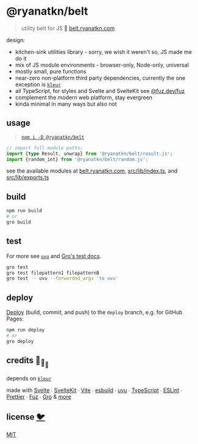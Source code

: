 # @ryanatkn/belt

> utility belt for JS 🦕
> [belt.ryanatkn.com](https://belt.ryanatkn.com)

design:

- kitchen-sink utilities library - sorry, we wish it weren't so, JS made me do it
- mix of JS module environments - browser-only, Node-only, universal
- mostly small, pure functions
- near-zero non-platform third party dependencies,
  currently the one exception is [`kleur`](https://github.com/lukeed/kleur)
- all TypeScript, for styles and Svelte and SvelteKit
  see <a href="https://github.com/fuz-dev/fuz">@fuz.dev/fuz</a>
- complement the modern web platform, stay evergreen
- kinda minimal in many ways but also not

## usage

> [`npm i -D @ryanatkn/belt`](https://www.npmjs.com/package/@ryanatkn/belt)

```ts
// import full module paths:
import {type Result, unwrap} from '@ryanatkn/belt/result.js';
import {random_int} from '@ryanatkn/belt/random.js';
```

see the available modules at [belt.ryanatkn.com](https://belt.ryanatkn.com),
[src/lib/index.ts](src/lib/index.ts),
and [src/lib/exports.ts](src/lib/exports.ts)

## build

```bash
npm run build
# or
gro build
```

## test

For more see [`uvu`](https://github.com/lukeed/uvu)
and [Gro's test docs](https://github.com/feltjs/gro/blob/main/src/docs/test.md).

```bash
gro test
gro test filepattern1 filepatternB
gro test -- uvu --forwarded_args 'to uvu'
```

## deploy

[Deploy](https://github.com/feltjs/gro/blob/main/src/docs/deploy.md)
(build, commit, and push) to the `deploy` branch, e.g. for GitHub Pages:

```bash
npm run deploy
# or
gro deploy
```

## credits 🐢<sub>🐢</sub><sub><sub>🐢</sub></sub>

depends on [`kleur`](https://github.com/lukeed/kleur)

made with [Svelte](https://github.com/sveltejs/svelte) ∙
[SvelteKit](https://github.com/sveltejs/kit) ∙
[Vite](https://github.com/vitejs/vite) ∙
[esbuild](https://github.com/evanw/esbuild) ∙
[uvu](https://github.com/lukeed/uvu) ∙
[TypeScript](https://github.com/microsoft/TypeScript) ∙
[ESLint](https://github.com/eslint/eslint) ∙
[Prettier](https://github.com/prettier/prettier) ∙
[Fuz](https://github.com/fuz-dev/fuz) ∙
[Gro](https://github.com/feltjs/gro)
& [more](package.json)

## license [🐦](https://wikipedia.org/wiki/Free_and_open-source_software)

[MIT](LICENSE)
